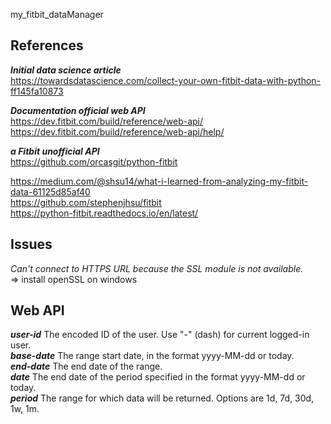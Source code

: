 my_fitbit_dataManager

## References
___Initial data science article___  
https://towardsdatascience.com/collect-your-own-fitbit-data-with-python-ff145fa10873

___Documentation official web API___  
https://dev.fitbit.com/build/reference/web-api/
https://dev.fitbit.com/build/reference/web-api/help/

___a Fitbit unofficial API___  
https://github.com/orcasgit/python-fitbit

  
https://medium.com/@shsu14/what-i-learned-from-analyzing-my-fitbit-data-61125d85af40  
https://github.com/stephenjhsu/fitbit  
https://python-fitbit.readthedocs.io/en/latest/


## Issues
_Can't connect to HTTPS URL because the SSL module is not available._  
=> install openSSL on windows

## Web API
___user-id___ 	    The encoded ID of the user. Use "-" (dash) for current logged-in user.  
___base-date___ 	The range start date, in the format yyyy-MM-dd or today.  
___end-date___ 	    The end date of the range.  
___date___ 	        The end date of the period specified in the format yyyy-MM-dd or today.  
___period___ 	    The range for which data will be returned. Options are 1d, 7d, 30d, 1w, 1m.

